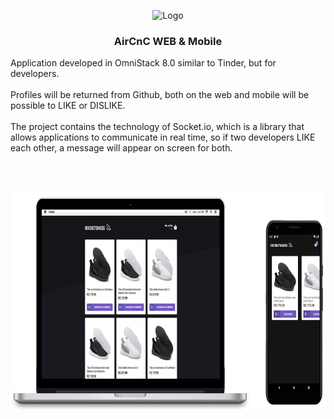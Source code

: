 <p align="center">
  <img src="./.github/logo.png" alt="Logo">
  <h3 align="center">AirCnC WEB & Mobile</h3>
  <p>
  Application developed in OmniStack 8.0 similar to Tinder, but for developers.
  <br />
  <br />
  Profiles will be returned from Github, both on the web and mobile will be possible to LIKE or DISLIKE.
  <br />
  <br />
  The project contains the technology of Socket.io, which is a library that allows applications to communicate in real time, so if two developers LIKE each other, a message will appear on screen for both.</p>
  <br />
  <br />
 <p align="center">
  <a href="https://github.com/gmass0n/aircnc">
    <img src="./.github/web-mobile.png" alt="Main" height="350">
  </a>
  </p>
</p>

